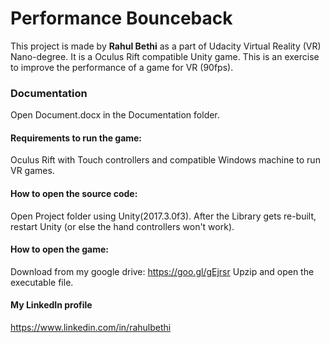 # Performance Bounceback
This project is made by **Rahul Bethi** as a part of Udacity Virtual Reality (VR) Nano-degree.
It is a Oculus Rift compatible Unity game. This is an exercise to improve the performance of a game for VR (90fps).

### Documentation
Open Document.docx in the Documentation folder.

#### Requirements to run the game:
Oculus Rift with Touch controllers and compatible Windows machine to run VR games.

#### How to open the source code:
Open Project folder using Unity(2017.3.0f3).
After the Library gets re-built, restart Unity (or else the hand controllers won't work).

#### How to open the game:
Download from my google drive: https://goo.gl/gEjrsr
Upzip and open the executable file.

#### My LinkedIn profile
https://www.linkedin.com/in/rahulbethi